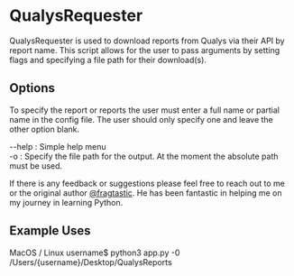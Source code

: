 # QualysRequester

QualysRequester is used to download reports from Qualys via their API by report name. This script allows for the user to pass arguments by setting flags and specifying a file path for their download(s). 

## Options

To specify the report or reports the user must enter a full name or partial name in the config file. The user should only specify one and leave the other option blank. 

--help : Simple help menu <br/>
-o : Specify the file path for the output. At the moment the absolute path must be used. 

If there is any feedback or suggestions please feel free to reach out to me or the original author [@fragtastic]( https://github.com/fragtastic ). He has been fantastic in helping me on my journey in learning Python. 

## Example Uses

MacOS / Linux
username$ python3 app.py -0 /Users/{username}/Desktop/QualysReports
